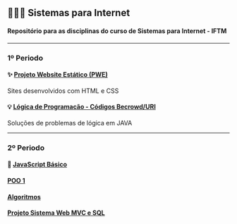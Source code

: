 ## 👨🏻‍💻 Sistemas para Internet
#### Repositório para as disciplinas do curso de Sistemas para Internet - IFTM

---

### 1º Periodo

#### ✨ [Projeto Website Estático (PWE)](https://github.com/ArthurZ7/website-estatico) 
Sites desenvolvidos com HTML e CSS
#### 💡 [Lógica de Programacão - Códigos Becrowd/URI](https://github.com/ArthurZ7/Java-Beecrowd)
Soluções de problemas de lógica em JAVA

---

### 2º Periodo

#### 📐 [JavaScript Básico]()
####  [POO 1]()
####  [Algoritmos]()
####  [Projeto Sistema Web MVC e SQL]()
  
